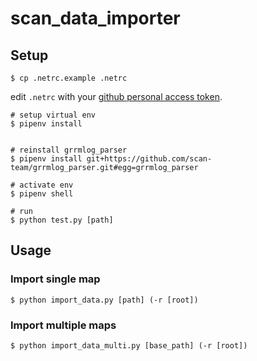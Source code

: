 # scan_data_importer

## Setup

```
$ cp .netrc.example .netrc
```

edit `.netrc` with your [github personal access token](https://docs.github.com/en/free-pro-team@latest/github/authenticating-to-github/creating-a-personal-access-token).

```
# setup virtual env
$ pipenv install


# reinstall grrmlog_parser
$ pipenv install git+https://github.com/scan-team/grrmlog_parser.git#egg=grrmlog_parser

# activate env
$ pipenv shell

# run
$ python test.py [path]
```

## Usage

### Import single map

```
$ python import_data.py [path] (-r [root])
```

### Import multiple maps

```
$ python import_data_multi.py [base_path] (-r [root])
```

